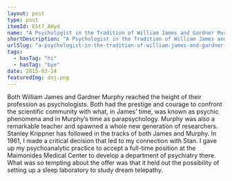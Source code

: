 ```yaml
---
layout: post
type: post
itemId: ESt7_AHyd
name: "A Psychologist in the Tradition of William James and Gardner Murphy"
shortDescription: "A Psychologist in the Tradition of William James and Gardner Murphy"
urlSlug: "a-psychologist-in-the-tradition-of-william-james-and-gardner-murphy"
tags:
  - hasTag: "hi"
  - hasTag: "bye"
date: 2015-03-24
featuredImg: dnj.png
---
```


Both William James and Gardner Murphy reached the height of their profession as psychologists. Both had the prestige and courage to confront the scientific community with what, in James’ time, was known as psychic phenomena and in Murphy’s time as parapsychology. Murphy was also a remarkable teacher and spawned a whole new generation of researchers. Stanley Krippner has followed in the tracks of both James and Murphy. In 1961, I made a critical decision that led to my connection with Stan. I gave up my psychoanalytic practice to accept a full-time position at the Maimonides Medical Center to develop a department of psychiatry there. What was so tempting about the offer was that it held out the possibility of setting up a sleep laboratory to study dream telepathy. 
